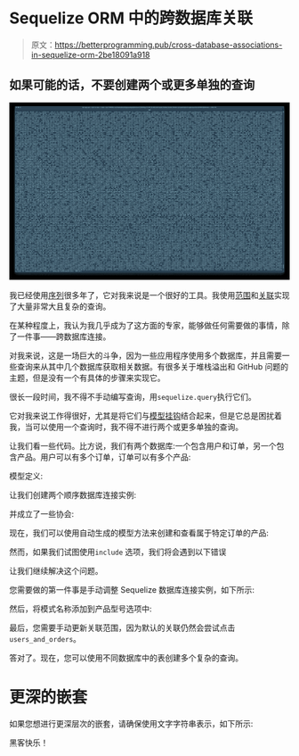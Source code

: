 # Sequelize ORM 中的跨数据库关联

> 原文：<https://betterprogramming.pub/cross-database-associations-in-sequelize-orm-2be18091a918>

## 如果可能的话，不要创建两个或更多单独的查询

![](img/d155e1ee44a57008fef4d7a5dafc9b56.png)

我已经使用[序列](https://sequelize.org/)很多年了，它对我来说是一个很好的工具。我使用[范围](http://docs.sequelizejs.com/manual/scopes.html)和[关联](http://docs.sequelizejs.com/manual/associations.html)实现了大量非常大且复杂的查询。

在某种程度上，我认为我几乎成为了这方面的专家，能够做任何需要做的事情，除了一件事——跨数据库连接。

对我来说，这是一场巨大的斗争，因为一些应用程序使用多个数据库，并且需要一些查询来从其中几个数据库获取相关数据。有很多关于堆栈溢出和 GitHub 问题的主题，但是没有一个有具体的步骤来实现它。

很长一段时间，我不得不手动编写查询，用`sequelize.query`执行它们。

它对我来说工作得很好，尤其是将它们与[模型挂钩](http://docs.sequelizejs.com/manual/hooks.html)结合起来，但是它总是困扰着我，当可以使用一个查询时，我不得不进行两个或更多单独的查询。

让我们看一些代码。比方说，我们有两个数据库:一个包含用户和订单，另一个包含产品。用户可以有多个订单，订单可以有多个产品:

模型定义:

让我们创建两个顺序数据库连接实例:

并成立了一些协会:

现在，我们可以使用自动生成的模型方法来创建和查看属于特定订单的产品:

然而，如果我们试图使用`include` 选项，我们将会遇到以下错误

让我们继续解决这个问题。

您需要做的第一件事是手动调整 Sequelize 数据库连接实例，如下所示:

然后，将模式名称添加到产品型号选项中:

最后，您需要手动更新关联范围，因为默认的关联仍然会尝试点击`users_and_orders`。

答对了。现在，您可以使用不同数据库中的表创建多个复杂的查询。

# **更深的嵌套**

如果您想进行更深层次的嵌套，请确保使用文字字符串表示，如下所示:

黑客快乐！